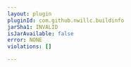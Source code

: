 ```yaml
---
layout: plugin
pluginId: com.github.nwillc.buildinfo
jarSha1: INVALID
isJarAvailable: false
error: NONE
violations: []

---
```

